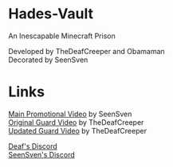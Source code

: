 # Hades-Vault
An Inescapable Minecraft Prison

Developed by TheDeafCreeper and Obamaman  
Decorated by SeenSven

# Links
[Main Promotional Video](https://www.youtube.com/watch?v=trj15fjXWDw) by SeenSven  
[Original Guard Video](https://www.youtube.com/watch?v=9yQQRJj1QWQ) by TheDeafCreeper  
[Updated Guard Video](https://www.youtube.com/watch?v=DSZtGFdgpPI) by TheDeafCreeper  

[Deaf's Discord](discord.thedeafcreeper.com)  
[SeenSven's Discord](https://discord.gg/ZqhuAPrTRw)
